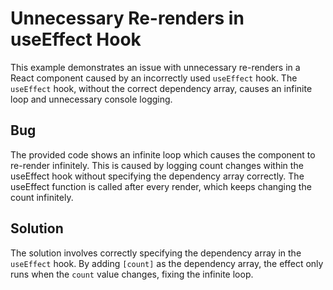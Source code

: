 # Unnecessary Re-renders in useEffect Hook

This example demonstrates an issue with unnecessary re-renders in a React component caused by an incorrectly used `useEffect` hook.  The `useEffect` hook, without the correct dependency array, causes an infinite loop and unnecessary console logging.

## Bug
The provided code shows an infinite loop which causes the component to re-render infinitely. This is caused by logging count changes within the useEffect hook without specifying the dependency array correctly. The useEffect function is called after every render, which keeps changing the count infinitely. 

## Solution
The solution involves correctly specifying the dependency array in the `useEffect` hook. By adding `[count]` as the dependency array, the effect only runs when the `count` value changes, fixing the infinite loop.